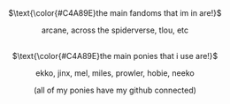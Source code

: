 ## 
<p align="center">
$\text{\color{#C4A89E}the main fandoms that im in are!}$

<p align="center">
  arcane, across the spiderverse, tlou, etc

## 
<p align="center">
$\text{\color{#C4A89E}the main ponies that i use are!}$

<p align="center">
  ekko, jinx, mel, miles, prowler, hobie, neeko

<p align="center"> 
(all of my ponies have my github connected)

